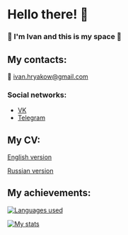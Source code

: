# Hello there! 👋
### 🐬 I'm Ivan and this is my space 🐬

## My contacts:
📧 ivan.hryakow@gmail.com
### Social networks:
- [VK](https://vk.com/cyborob)
- [Telegram](https://t.me/IvanHryakow)

## My CV:
[English version](https://github.com/Dolphin-in-river/Dolphin-in-river/blob/main/CV.pdf)

[Russian version](https://github.com/Dolphin-in-river/Dolphin-in-river/blob/main/CV(Russian).pdf)


## My achievements:

[![Languages used](https://github-readme-stats.vercel.app/api/top-langs/?username=Dolphin-in-river)](https://github.com/Dolphin-in-river/github-readme-stats)

[![My stats](https://github-readme-stats.vercel.app/api?username=Dolphin-in-river&count_private=true&show_icons=true&theme=nord)]()

<!--
**Dolphin-in-river/Dolphin-in-river** is a ✨  _special_ ✨ repository because its `README.md` (this file) appears on your GitHub profile.

Here are some ideas to get you started:

- 🔭 I’m currently working on ...
- 🌱 I’m currently learning ...
- 👯 I’m looking to collaborate on ...
- 🤔 I’m looking for help with ...
- 💬 Ask me about ...
- 📫 How to reach me: ...
- 😄 Pronouns: ...
- ⚡ Fun fact: ...
-->
